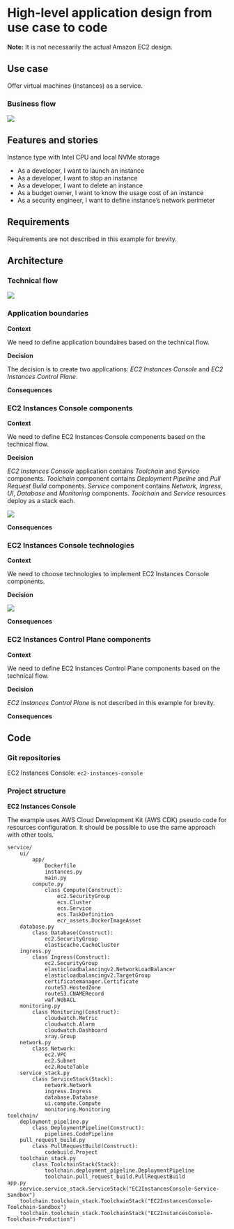 # High-level application design from use case to code
**Note:** It is not necessarily the actual Amazon EC2 design.

## Use case
Offer virtual machines (instances) as a service.

### Business flow
![](https://github.com/alexpulver/adf/assets/4362270/e39e7d4c-aea3-4130-b1b8-60da4187745c)

## Features and stories
Instance type with Intel CPU and local NVMe storage
* As a developer, I want to launch an instance
* As a developer, I want to stop an instance
* As a developer, I want to delete an instance
* As a budget owner, I want to know the usage cost of an instance
* As a security engineer, I want to define instance’s network perimeter

## Requirements
Requirements are not described in this example for brevity.

## Architecture

### Technical flow
![](https://github.com/alexpulver/adf/assets/4362270/2108fb96-a317-4498-8db5-8ba7005fc17a)

### Application boundaries
**Context**

We need to define application boundaires based on the technical flow.

**Decision**

The decision is to create two applications: _EC2 Instances Console_ and _EC2 Instances Control Plane_. 

**Consequences**

### EC2 Instances Console components

**Context**

We need to define EC2 Instances Console components based on the technical flow.

**Decision**

_EC2 Instances Console_ application contains _Toolchain_ and _Service_ components. _Toolchain_ component contains _Deployment Pipeline_ and _Pull Request Build_ components. _Service_ component contains _Network_, _Ingress_, _UI_, _Database_ and _Monitoring_ components. _Toolchain_ and _Service_ resources deploy as a stack each.

![](https://github.com/user-attachments/assets/daf03e38-5eea-4392-b4cd-17ad7ea5b885)

**Consequences**

### EC2 Instances Console technologies

**Context**

We need to choose technologies to implement EC2 Instances Console components.

**Decision**

![](https://github.com/user-attachments/assets/13285ca5-f7aa-465f-b587-86b781b09834)

**Consequences**


### EC2 Instances Control Plane components

**Context**

We need to define EC2 Instances Control Plane components based on the technical flow.

**Decision**

_EC2 Instances Control Plane_ is not described in this example for brevity.

**Consequences**

## Code

### Git repositories
EC2 Instances Console: `ec2-instances-console`

### Project structure

**EC2 Instances Console**

The example uses AWS Cloud Development Kit (AWS CDK) pseudo code for resources configuration. It should be possible to use the same approach with other tools.

```
service/
    ui/
        app/
            Dockerfile
            instances.py
            main.py
        compute.py
            class Compute(Construct):
                ec2.SecurityGroup
                ecs.Cluster
                ecs.Service
                ecs.TaskDefinition
                ecr_assets.DockerImageAsset
    database.py
        class Database(Construct):
            ec2.SecurityGroup
            elasticache.CacheCluster
    ingress.py
        class Ingress(Construct):
            ec2.SecurityGroup
            elasticloadbalancingv2.NetworkLoadBalancer
            elasticloadbalancingv2.TargetGroup
            certificatemanager.Certificate
            route53.HostedZone
            route53.CNAMERecord
            waf.WebACL
    monitoring.py
        class Monitoring(Construct):
            cloudwatch.Metric
            cloudwatch.Alarm
            cloudwatch.Dashboard
            xray.Group
    network.py
        class Network:
            ec2.VPC
            ec2.Subnet
            ec2.RouteTable
    service_stack.py
        class ServiceStack(Stack):
            network.Network
            ingress.Ingress
            database.Database
            ui.compute.Compute
            monitoring.Monitoring
toolchain/
    deployment_pipeline.py
        class DeploymentPipeline(Construct):
            pipelines.CodePipeline
    pull_request_build.py
        class PullRequestBuild(Construct):
            codebuild.Project
    toolchain_stack.py
        class ToolchainStack(Stack):
            toolchain.deployment_pipeline.DeploymentPipeline
            toolchain.pull_request_build.PullRequestBuild
app.py
    service.service_stack.ServiceStack("EC2InstancesConsole-Service-Sandbox")
    toolchain.toolchain_stack.ToolchainStack("EC2InstancesConsole-Toolchain-Sandbox")
    toolchain.toolchain_stack.ToolchainStack("EC2InstancesConsole-Toolchain-Production")
```